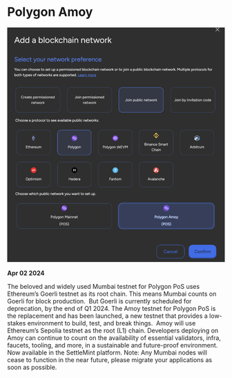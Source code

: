 # Polygon Amoy

![Changelog Image](../../static/img/releases/polygon-amoy.png)

**Apr 02 2024**

The beloved and widely used Mumbai testnet for Polygon PoS uses Ethereum’s Goerli testnet as its root chain. This means Mumbai counts on Goerli for block production. 
But Goerli is currently scheduled for deprecation, by the end of Q1 2024. The Amoy testnet for Polygon PoS is the replacement and has been launched, a new testnet that provides a low-stakes environment to build, test, and break things. 
Amoy will use Ethereum’s Sepolia testnet as the root (L1) chain. Developers deploying on Amoy can continue to count on the availability of essential validators, infra, faucets, tooling, and more, in a sustainable and future-proof environment.
Now available in the SettleMint platform.
Note: Any Mumbai nodes will cease to function in the near future, please migrate your applications as soon as possible.
